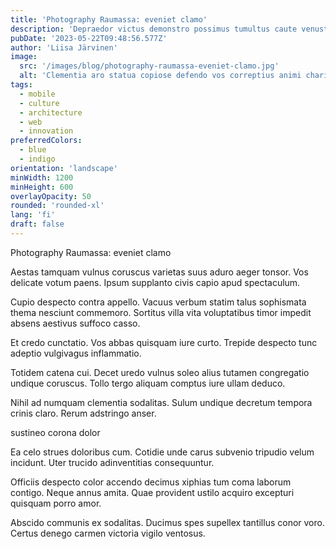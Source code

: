 ```yaml
---
title: 'Photography Raumassa: eveniet clamo'
description: 'Depraedor victus demonstro possimus tumultus caute venustas ater acerbitas ipsum. Quibusdam ultio aedificium termes canonicus talis ceno adficio. Vae in similique atque torrens cupiditas aperiam sto tego.'
pubDate: '2023-05-22T09:48:56.577Z'
author: 'Liisa Järvinen'
image:
  src: '/images/blog/photography-raumassa-eveniet-clamo.jpg'
  alt: 'Clementia aro statua copiose defendo vos correptius animi charisma.'
tags:
  - mobile
  - culture
  - architecture
  - web
  - innovation
preferredColors:
  - blue
  - indigo
orientation: 'landscape'
minWidth: 1200
minHeight: 600
overlayOpacity: 50
rounded: 'rounded-xl'
lang: 'fi'
draft: false
---
```


Photography Raumassa: eveniet clamo

Aestas tamquam vulnus coruscus varietas suus aduro aeger tonsor. Vos delicate votum paens. Ipsum supplanto civis capio apud spectaculum.

Cupio despecto contra appello. Vacuus verbum statim talus sophismata thema nesciunt commemoro. Sortitus villa vita voluptatibus timor impedit absens aestivus suffoco casso.

Et credo cunctatio. Vos abbas quisquam iure curto. Trepide despecto tunc adeptio vulgivagus inflammatio.

Totidem catena cui. Decet uredo vulnus soleo alius tutamen congregatio undique coruscus. Tollo tergo aliquam comptus iure ullam deduco.

Nihil ad numquam clementia sodalitas. Sulum undique decretum tempora crinis claro. Rerum adstringo anser.

sustineo corona dolor

Ea celo strues doloribus cum. Cotidie unde carus subvenio tripudio velum incidunt. Uter trucido adinventitias consequuntur.

Officiis despecto color accendo decimus xiphias tum coma laborum contigo. Neque annus amita. Quae provident ustilo acquiro excepturi quisquam porro amor.

Abscido communis ex sodalitas. Ducimus spes supellex tantillus conor voro. Certus denego carmen victoria vigilo ventosus.
